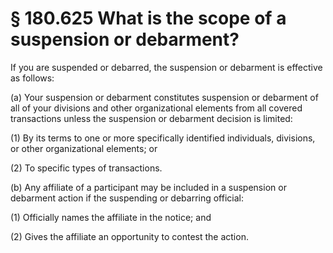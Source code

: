 # § 180.625   What is the scope of a suspension or debarment?

If you are suspended or debarred, the suspension or debarment is effective as follows:


(a) Your suspension or debarment constitutes suspension or debarment of all of your divisions and other organizational elements from all covered transactions unless the suspension or debarment decision is limited:


(1) By its terms to one or more specifically identified individuals, divisions, or other organizational elements; or


(2) To specific types of transactions.


(b) Any affiliate of a participant may be included in a suspension or debarment action if the suspending or debarring official:


(1) Officially names the affiliate in the notice; and


(2) Gives the affiliate an opportunity to contest the action.






